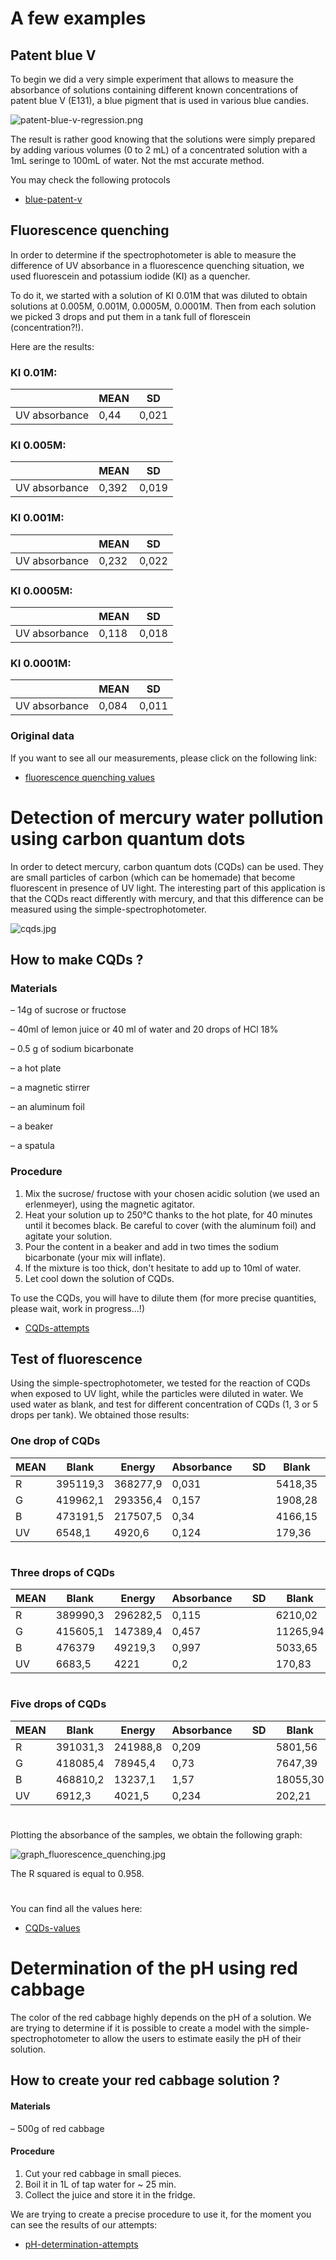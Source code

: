 # A few examples

## Patent blue V

To begin we did a very simple experiment that allows to measure the
absorbance of solutions containing different known concentrations of
patent blue V (E131), a blue pigment that is used in various blue
candies.

![patent-blue-v-regression.png](patent-blue-v-regression.png)

The result is rather good knowing that the solutions were simply prepared by
adding various volumes (0 to 2 mL) of a concentrated solution with a 1mL seringe to 100mL of water. Not the mst accurate method.

You may check the following protocols

- [blue-patent-v](blue-patent-v/README.md)

## Fluorescence quenching

In order to determine if the spectrophotometer is able to measure the difference of UV absorbance in a fluorescence quenching situation, we used fluorescein and potassium iodide (KI) as a quencher.

To do it, we started with a solution of KI 0.01M that was diluted to obtain solutions at 0.005M, 0.001M, 0.0005M, 0.0001M. Then from each solution we picked 3 drops and put them in a tank full of florescein (concentration?!).

Here are the results:

### KI 0.01M:

|               | MEAN | SD    |
| ------------- | ---- | ----- |
| UV absorbance | 0,44 | 0,021 |

### KI 0.005M:

|               | MEAN  | SD    |
| ------------- | ----- | ----- |
| UV absorbance | 0,392 | 0,019 |

### KI 0.001M:

|               | MEAN  | SD    |
| ------------- | ----- | ----- |
| UV absorbance | 0,232 | 0,022 |

### KI 0.0005M:

|               | MEAN  | SD    |
| ------------- | ----- | ----- |
| UV absorbance | 0,118 | 0,018 |

### KI 0.0001M:

|               | MEAN  | SD    |
| ------------- | ----- | ----- |
| UV absorbance | 0,084 | 0,011 |

### Original data

If you want to see all our measurements, please click on the following link:

- [fluorescence quenching values](fluorescence-quenching-values/README.md)

# Detection of mercury water pollution using carbon quantum dots

In order to detect mercury, carbon quantum dots (CQDs) can be used. They are small particles of carbon (which can be homemade) that become fluorescent in presence of UV light.
The interesting part of this application is that the CQDs react differently with mercury, and that this difference can be measured using the simple-spectrophotometer.

![cqds.jpg](cqds.jpg)

## How to make CQDs ?

### Materials

– 14g of sucrose or fructose

– 40ml of lemon juice or 40 ml of water and 20 drops of HCl 18%

– 0.5 g of sodium bicarbonate

– a hot plate

– a magnetic stirrer

– an aluminum foil

– a beaker

– a spatula

### Procedure

1. Mix the sucrose/ fructose with your chosen acidic solution (we used an erlenmeyer), using the magnetic agitator.
2. Heat your solution up to 250°C thanks to the hot plate, for 40 minutes until it becomes black. Be careful to cover (with the aluminum foil) and agitate your solution.
3. Pour the content in a beaker and add in two times the sodium bicarbonate (your mix will inflate).
4. If the mixture is too thick, don't hesitate to add up to 10ml of water.
5. Let cool down the solution of CQDs.

To use the CQDs, you will have to dilute them (for more precise quantities, please wait, work in progress...!)

- [CQDs-attempts](cqds-attempts/README.md)

## Test of fluorescence

Using the simple-spectrophotometer, we tested for the reaction of CQDs when exposed to UV light, while the particles were diluted in water. We used water as blank, and test for different concentration of CQDs (1, 3 or 5 drops per tank). We obtained those results:

### One drop of CQDs

| MEAN | Blank    | Energy   | Absorbance |     | SD  | Blank   | Energy   | Absorbance |
| ---- | -------- | -------- | ---------- | --- | --- | ------- | -------- | ---------- |
| R    | 395119,3 | 368277,9 | 0,031      |     |     | 5418,35 | 7564,05  | 0,011      |
| G    | 419962,1 | 293356,4 | 0,157      |     |     | 1908,28 | 16532,62 | 0,027      |
| B    | 473191,5 | 217507,5 | 0,34       |     |     | 4166,15 | 25876,94 | 0,055      |
| UV   | 6548,1   | 4920,6   | 0,124      |     |     | 179,36  | 224,38   | 0,020      |

#

### Three drops of CQDs

| MEAN | Blank    | Energy   | Absorbance |     | SD  | Blank    | Energy   | Absorbance |
| ---- | -------- | -------- | ---------- | --- | --- | -------- | -------- | ---------- |
| R    | 389990,3 | 296282,5 | 0,115      |     |     | 6210,02  | 12258,36 | 0,027      |
| G    | 415605,1 | 147389,4 | 0,457      |     |     | 11265,94 | 17618,44 | 0,052      |
| B    | 476379   | 49219,3  | 0,997      |     |     | 5033,65  | 12225,96 | 0,11       |
| UV   | 6683,5   | 4221     | 0,2        |     |     | 170,83   | 147,41   | 0,019      |

#

### Five drops of CQDs

| MEAN | Blank    | Energy   | Absorbance |     | SD  | Blank    | Energy   | Absorbance |
| ---- | -------- | -------- | ---------- | --- | --- | -------- | -------- | ---------- |
| R    | 391031,3 | 241988,8 | 0,209      |     |     | 5801,56  | 10126,13 | 0,024      |
| G    | 418085,4 | 78945,4  | 0,73       |     |     | 7647,39  | 10989,91 | 0,062      |
| B    | 468810,2 | 13237,1  | 1,57       |     |     | 18055,30 | 3902,91  | 0,12       |
| UV   | 6912,3   | 4021,5   | 0,234      |     |     | 202,21   | 123,86   | 0,016      |

#

Plotting the absorbance of the samples, we obtain the following graph:

![graph_fluorescence_quenching.jpg](graph_fluorescence_quenching.jpg)

The R squared is equal to 0.958.

#

You can find all the values here:

- [CQDs-values](cqds-values/README.md)

# Determination of the pH using red cabbage

The color of the red cabbage highly depends on the pH of a solution. We are trying to determine if it is possible to create a model with the simple-spectrophotometer to allow the users to estimate easily the pH of their solution.

## How to create your red cabbage solution ?

#### Materials

– 500g of red cabbage

#### Procedure

1. Cut your red cabbage in small pieces.
2. Boil it in 1L of tap water for ~ 25 min.
3. Collect the juice and store it in the fridge.

We are trying to create a precise procedure to use it, for the moment you can see the results of our attempts:

- [pH-determination-attempts](pH-attempts/README.md)
